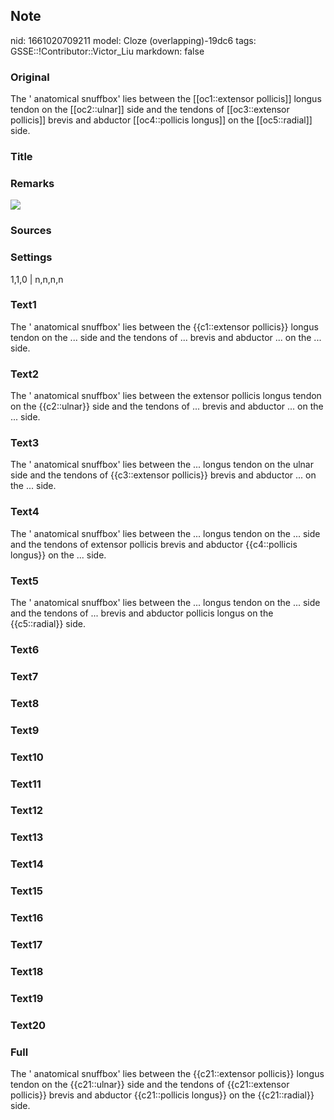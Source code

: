 ## Note
nid: 1661020709211
model: Cloze (overlapping)-19dc6
tags: GSSE::!Contributor::Victor_Liu
markdown: false

### Original
The ' anatomical snuffbox' lies between the [[oc1::extensor pollicis]] longus tendon on the [[oc2::ulnar]] side and the tendons of [[oc3::extensor pollicis]] brevis and abductor [[oc4::pollicis longus]] on the [[oc5::radial]] side.

### Title


### Remarks
<img src="paste-1f962e713b9e2e7f6e17a379c8a549d8602aa262.jpg">

### Sources


### Settings
1,1,0 | n,n,n,n

### Text1
The ' anatomical snuffbox' lies between the {{c1::extensor pollicis}} longus tendon on the ... side and the tendons of ... brevis and abductor ... on the ... side.

### Text2
The ' anatomical snuffbox' lies between the extensor pollicis longus tendon on the {{c2::ulnar}} side and the tendons of ... brevis and abductor ... on the ... side.

### Text3
The ' anatomical snuffbox' lies between the ... longus tendon on the ulnar side and the tendons of {{c3::extensor pollicis}} brevis and abductor ... on the ... side.

### Text4
The ' anatomical snuffbox' lies between the ... longus tendon on the ... side and the tendons of extensor pollicis brevis and abductor {{c4::pollicis longus}} on the ... side.

### Text5
The ' anatomical snuffbox' lies between the ... longus tendon on the ... side and the tendons of ... brevis and abductor pollicis longus on the {{c5::radial}} side.

### Text6


### Text7


### Text8


### Text9


### Text10


### Text11


### Text12


### Text13


### Text14


### Text15


### Text16


### Text17


### Text18


### Text19


### Text20


### Full
The ' anatomical snuffbox' lies between the {{c21::extensor pollicis}} longus tendon on the {{c21::ulnar}} side and the tendons of {{c21::extensor pollicis}} brevis and abductor {{c21::pollicis longus}} on the {{c21::radial}} side.
